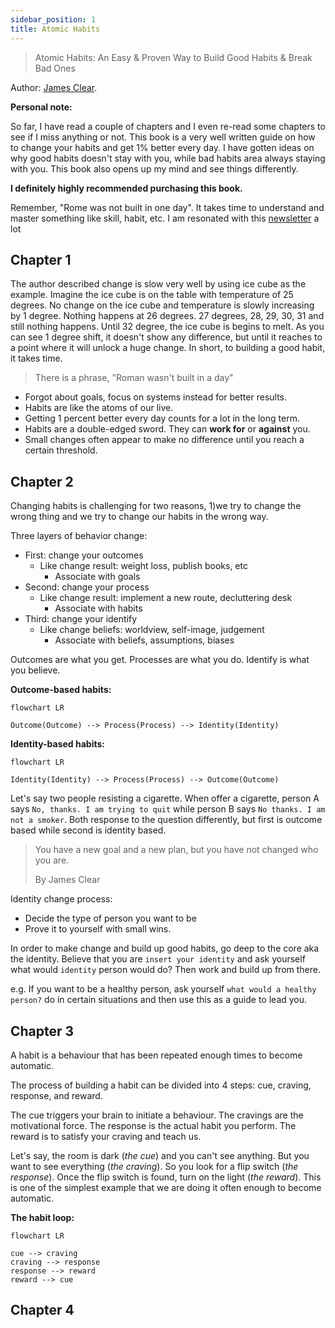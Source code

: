 ```yaml
---
sidebar_position: 1
title: Atomic Habits
---
```


> Atomic Habits: An Easy & Proven Way to Build Good Habits & Break Bad Ones

Author: [James Clear](https://jamesclear.com/atomic-habits).

**Personal note:**

So far, I have read a couple of chapters and I even re-read some chapters to see if I miss anything or not. This book is a very well written guide on how to change your habits and get 1% better every day. I have gotten ideas on why good habits doesn't stay with you, while bad habits area always staying with you. This book also opens up my mind and see things differently.

**I definitely highly recommended purchasing this book.**

Remember, "Rome was not built in one day". It takes time to understand and master something like skill, habit, etc. I am resonated with this [newsletter](https://jamesclear.com/lay-a-brick) a lot

## Chapter 1

The author described change is slow very well by using ice cube as the example. Imagine the ice cube is on the table with temperature of 25 degrees. No change on the ice cube and temperature is slowly increasing by 1 degree. Nothing happens at 26 degrees. 27 degrees, 28, 29, 30, 31 and still nothing happens. Until 32 degree, the ice cube is begins to melt. As you can see 1 degree shift, it doesn't show any difference, but until it reaches to a point where it will unlock a huge change. In short, to building a good habit, it takes time.

> There is a phrase, "Roman wasn't built in a day"

- Forgot about goals, focus on systems instead for better results.
- Habits are like the atoms of our live.
- Getting 1 percent better every day counts for a lot in the long term.
- Habits are a double-edged sword. They can **work for** or **against** you.
- Small changes often appear to make no difference until you reach a certain threshold.

## Chapter 2

Changing habits is challenging for two reasons, 1)we try to change the wrong thing and we try to change our habits in the wrong way.

Three layers of behavior change:

- First: change your outcomes
  - Like change result: weight loss, publish books, etc
    - Associate with goals
- Second: change your process
  - Like change result: implement a new route, decluttering desk
    - Associate with habits
- Third: change your identify
  - Like change beliefs: worldview, self-image, judgement
    - Associate with beliefs, assumptions, biases

Outcomes are what you get. Processes are what you do. Identify is what you believe.

**Outcome-based habits:**

```mermaid
flowchart LR

Outcome(Outcome) --> Process(Process) --> Identity(Identity)
```

**Identity-based habits:**

```mermaid
flowchart LR

Identity(Identity) --> Process(Process) --> Outcome(Outcome)
```

Let's say two people resisting a cigarette. When offer a cigarette, person A says `No, thanks. I am trying to quit` while person B says `No thanks. I am not a smoker`. Both response to the question differently, but first is outcome based while second is identity based.

> You have a new goal and a new plan, but you have not changed who you are.
>
> By James Clear

Identity change process:

- Decide the type of person you want to be
- Prove it to yourself with small wins.

In order to make change and build up good habits, go deep to the core aka the identity. Believe that you are `insert your identity` and ask yourself what would `identity` person would do? Then work and build up from there.

e.g. If you want to be a healthy person, ask yourself `what would a healthy person?` do in certain situations and then use this as a guide to lead you.

## Chapter 3

A habit is a behaviour that has been repeated enough times to become automatic.

The process of building a habit can be divided into 4 steps: cue, craving, response, and reward.

The cue triggers your brain to initiate a behaviour.
The cravings are the motivational force.
The response is the actual habit you perform.
The reward is to satisfy your craving and teach us.

Let's say, the room is dark (*the cue*) and you can't see anything. But you want to see everything (*the craving*). So you look for a flip switch (*the response*). Once the flip switch is found, turn on the light (*the reward*). This is one of the simplest example that we are doing it often enough to become automatic.

**The habit loop:**

```mermaid
flowchart LR

cue --> craving
craving --> response
response --> reward
reward --> cue
```

## Chapter 4